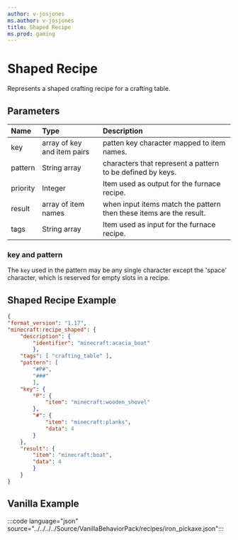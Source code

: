 ```yaml
---
author: v-josjones
ms.author: v-josjones
title: Shaped Recipe
ms.prod: gaming
---
```


# Shaped Recipe

Represents a shaped crafting recipe for a crafting table.

## Parameters

|Name |Type| Description |
|:-----------|:-----------|:-----------|
|key| array of key and item pairs| patten key character mapped to item names. |
|pattern|String array| characters that represent a pattern to be defined by keys. |
|priority| Integer| Item used as output for the furnace recipe. |
|result| array of item names| when input items match the pattern then these items are the result. |
|tags |String array| Item used as input for the furnace recipe. |

### key and pattern

The `key` used in the pattern may be any single character except the 'space' character, which is reserved for empty slots in a recipe.

## Shaped Recipe Example

```JSON
{
"format_version": "1.17",
"minecraft:recipe_shaped": {
    "description": {
        "identifier": "minecraft:acacia_boat"
        },
    "tags": [ "crafting_table" ],
    "pattern": [
        "#P#",
        "###"
        ],
    "key": {
        "P": {
            "item": "minecraft:wooden_shovel"
        },
        "#": {
            "item": "minecraft:planks",
            "data": 4
        }
    },
    "result": {
        "item": "minecraft:boat",
        "data": 4
        }
    }
}
```

## Vanilla Example

:::code language="json" source="../../../../Source/VanillaBehaviorPack/recipes/iron_pickaxe.json":::
